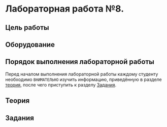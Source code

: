 # Лабораторная работа №8. 

## Цель работы


## Оборудование


## Порядок выполнения лабораторной работы

Перед началом выполнения лабораторной работы каждому студенту необходимо `ВНИМАТЕЛЬНО` изучить информацию, приведённую в разделе [теория](#Теория), после чего приступить к разделу [Задания](#Задания).

## Теория

## Задания